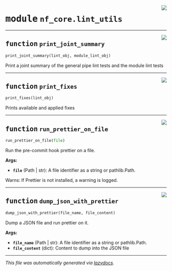 <!-- markdownlint-disable -->

<a href="../../../../../../tools/nf_core/lint_utils.py#L0"><img align="right" style="float:right;" src="https://img.shields.io/badge/-source-cccccc?style=flat-square"></a>

# <kbd>module</kbd> `nf_core.lint_utils`

---

<a href="../../../../../../tools/nf_core/lint_utils.py#L19"><img align="right" style="float:right;" src="https://img.shields.io/badge/-source-cccccc?style=flat-square"></a>

## <kbd>function</kbd> `print_joint_summary`

```python
print_joint_summary(lint_obj, module_lint_obj)
```

Print a joint summary of the general pipe lint tests and the module lint tests

---

<a href="../../../../../../tools/nf_core/lint_utils.py#L39"><img align="right" style="float:right;" src="https://img.shields.io/badge/-source-cccccc?style=flat-square"></a>

## <kbd>function</kbd> `print_fixes`

```python
print_fixes(lint_obj)
```

Prints available and applied fixes

---

<a href="../../../../../../tools/nf_core/lint_utils.py#L57"><img align="right" style="float:right;" src="https://img.shields.io/badge/-source-cccccc?style=flat-square"></a>

## <kbd>function</kbd> `run_prettier_on_file`

```python
run_prettier_on_file(file)
```

Run the pre-commit hook prettier on a file.

**Args:**

- <b>`file`</b> (Path | str): A file identifier as a string or pathlib.Path.

Warns: If Prettier is not installed, a warning is logged.

---

<a href="../../../../../../tools/nf_core/lint_utils.py#L88"><img align="right" style="float:right;" src="https://img.shields.io/badge/-source-cccccc?style=flat-square"></a>

## <kbd>function</kbd> `dump_json_with_prettier`

```python
dump_json_with_prettier(file_name, file_content)
```

Dump a JSON file and run prettier on it.

**Args:**

- <b>`file_name`</b> (Path | str): A file identifier as a string or pathlib.Path.
- <b>`file_content`</b> (dict): Content to dump into the JSON file

---

_This file was automatically generated via [lazydocs](https://github.com/ml-tooling/lazydocs)._

